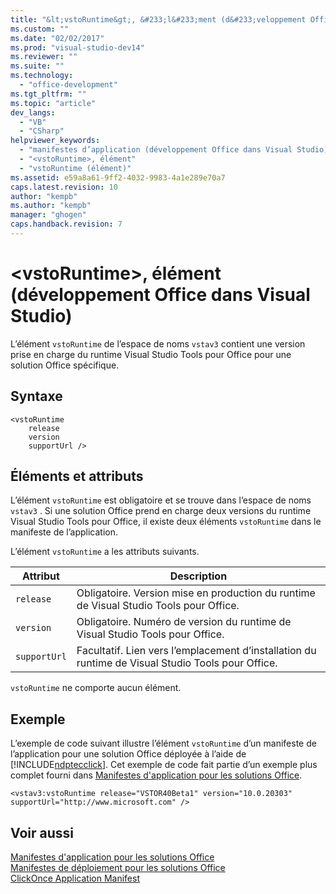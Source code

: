 ```yaml
---
title: "&lt;vstoRuntime&gt;, &#233;l&#233;ment (d&#233;veloppement Office dans Visual Studio)"
ms.custom: ""
ms.date: "02/02/2017"
ms.prod: "visual-studio-dev14"
ms.reviewer: ""
ms.suite: ""
ms.technology: 
  - "office-development"
ms.tgt_pltfrm: ""
ms.topic: "article"
dev_langs: 
  - "VB"
  - "CSharp"
helpviewer_keywords: 
  - "manifestes d’application (développement Office dans Visual Studio), élément <vstoRuntime>"
  - "<vstoRuntime>, élément"
  - "vstoRuntime (élément)"
ms.assetid: e59a8a61-9ff2-4032-9983-4a1e289e70a7
caps.latest.revision: 10
author: "kempb"
ms.author: "kempb"
manager: "ghogen"
caps.handback.revision: 7
---
```

# &lt;vstoRuntime&gt;, &#233;l&#233;ment (d&#233;veloppement Office dans Visual Studio)
  L’élément `vstoRuntime` de l’espace de noms `vstav3`  contient une version prise en charge du runtime Visual Studio Tools pour Office pour une solution Office spécifique.  
  
## Syntaxe  
  
```  
<vstoRuntime  
    release  
    version  
    supportUrl />  
```  
  
## Éléments et attributs  
 L’élément `vstoRuntime` est obligatoire et se trouve dans l’espace de noms `vstav3` . Si une solution Office prend en charge deux versions du runtime Visual Studio Tools pour Office, il existe deux éléments `vstoRuntime` dans le manifeste de l’application.  
  
 L’élément `vstoRuntime` a les attributs suivants.  
  
|Attribut|Description|  
|--------------|-----------------|  
|`release`|Obligatoire. Version mise en production du runtime de Visual Studio Tools pour Office.|  
|`version`|Obligatoire. Numéro de version du runtime de Visual Studio Tools pour Office.|  
|`supportUrl`|Facultatif. Lien vers l’emplacement d’installation du runtime de Visual Studio Tools pour Office.|  
  
 `vstoRuntime` ne comporte aucun élément.  
  
## Exemple  
 L’exemple de code suivant illustre l’élément `vstoRuntime` d’un manifeste de l’application pour une solution Office déployée à l’aide de [!INCLUDE[ndptecclick](../vsto/includes/ndptecclick-md.md)]. Cet exemple de code fait partie d’un exemple plus complet fourni dans [Manifestes d'application pour les solutions Office](../vsto/application-manifests-for-office-solutions.md).  
  
```  
<vstav3:vstoRuntime release="VSTOR40Beta1" version="10.0.20303" supportUrl="http://www.microsoft.com" />  
```  
  
## Voir aussi  
 [Manifestes d'application pour les solutions Office](../vsto/application-manifests-for-office-solutions.md)   
 [Manifestes de déploiement pour les solutions Office](../vsto/deployment-manifests-for-office-solutions.md)   
 [ClickOnce Application Manifest](../deployment/clickonce-application-manifest.md)  
  
  